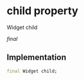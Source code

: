 


# child property







Widget child
  
_<span class="feature">final</span>_






## Implementation

```dart
final Widget child;
```







